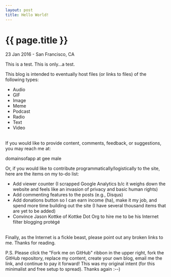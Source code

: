 ```yaml
---
layout: post
title: Hello World!
---
```


{{ page.title }}
================

<p class="meta">23 Jan 2016 - San Francisco, CA</p>

This is a test. This is only...a test.

This blog is intended to eventually host files (or links to files) of the following types:

* Audio
* GIF
* Image
* Meme
* Podcast
* Radio
* Text
* Video

<br>If you would like to provide content, comments, feedback, or suggestions, you may reach me at:

domainsofapp at gee male

Or, if you would like to contribute programmatically/logistically to the site, here are the items on my to-do list:

* Add viewer counter (I scrapped Google Analytics b/c it weighs down the website and feels like an invasion of privacy and basic human rights)
* Add commenting features to the posts (e.g., Disqus)
* Add donations button so I can earn income (ha), make it my job, and spend more time building out the site (I have several thousand items that are yet to be added)
* Convince Jason Kottke of Kottke Dot Org to hire me to be his Internet filter blogging protégé

<br>Finally, as the Internet is a fickle beast, please point out any broken links to me. Thanks for reading.

P.S. Please click the "Fork me on GitHub" ribbon in the upper right, fork the GitHub repository, replace my content, create your own blog, email me the link, and continue to pay it forward! This was my original intent (for this minimalist and free setup to spread). Thanks again :--)
